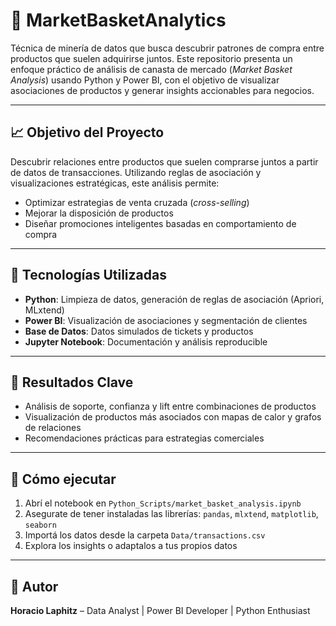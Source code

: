 # 🛒 MarketBasketAnalytics

Técnica de minería de datos que busca descubrir patrones de compra entre productos que suelen adquirirse juntos. Este repositorio presenta un enfoque práctico de análisis de canasta de mercado (*Market Basket Analysis*) usando Python y Power BI, con el objetivo de visualizar asociaciones de productos y generar insights accionables para negocios.

---

## 📈 Objetivo del Proyecto

Descubrir relaciones entre productos que suelen comprarse juntos a partir de datos de transacciones. Utilizando reglas de asociación y visualizaciones estratégicas, este análisis permite:

- Optimizar estrategias de venta cruzada (*cross-selling*)
- Mejorar la disposición de productos
- Diseñar promociones inteligentes basadas en comportamiento de compra

---

## 🧰 Tecnologías Utilizadas

- **Python**: Limpieza de datos, generación de reglas de asociación (Apriori, MLxtend)
- **Power BI**: Visualización de asociaciones y segmentación de clientes
- **Base de Datos**: Datos simulados de tickets y productos
- **Jupyter Notebook**: Documentación y análisis reproducible


---

## 📌 Resultados Clave

- Análisis de soporte, confianza y lift entre combinaciones de productos
- Visualización de productos más asociados con mapas de calor y grafos de relaciones
- Recomendaciones prácticas para estrategias comerciales

---

## 🚀 Cómo ejecutar

1. Abrí el notebook en `Python_Scripts/market_basket_analysis.ipynb`
2. Asegurate de tener instaladas las librerías: `pandas`, `mlxtend`, `matplotlib`, `seaborn`
3. Importá los datos desde la carpeta `Data/transactions.csv`
4. Explora los insights o adaptalos a tus propios datos

---

## 👤 Autor

**Horacio Laphitz** –  Data Analyst | Power BI Developer | Python Enthusiast  



